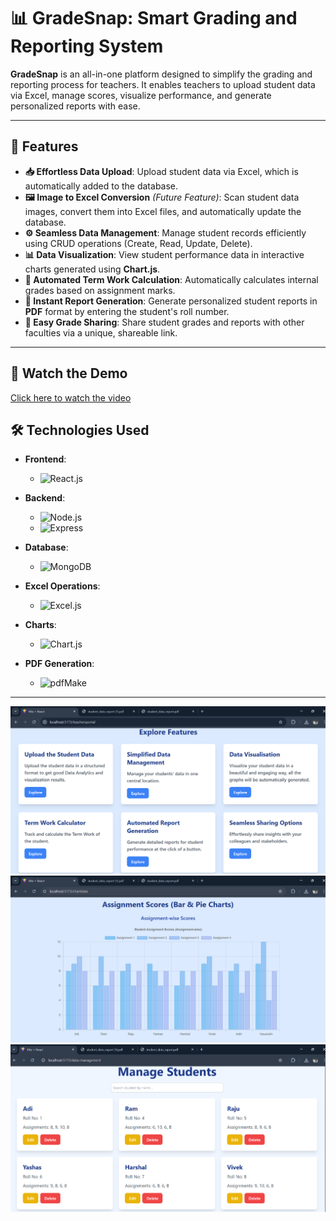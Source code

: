 # 📊 **GradeSnap**: Smart Grading and Reporting System

**GradeSnap** is an all-in-one platform designed to simplify the grading and reporting process for teachers. It enables teachers to upload student data via Excel, manage scores, visualize performance, and generate personalized reports with ease.

---

## 🚀 **Features**

- **📥 Effortless Data Upload**: Upload student data via Excel, which is automatically added to the database.
- **🖼️ Image to Excel Conversion** *(Future Feature)*: Scan student data images, convert them into Excel files, and automatically update the database.
- **⚙️ Seamless Data Management**: Manage student records efficiently using CRUD operations (Create, Read, Update, Delete).
- **📊 Data Visualization**: View student performance data in interactive charts generated using **Chart.js**.
- **📝 Automated Term Work Calculation**: Automatically calculates internal grades based on assignment marks.
- **📑 Instant Report Generation**: Generate personalized student reports in **PDF** format by entering the student's roll number.
- **🔗 Easy Grade Sharing**: Share student grades and reports with other faculties via a unique, shareable link.

---





## 🎥 Watch the Demo

[Click here to watch the video](https://drive.google.com/file/d/19v7ycy_U8AuIwCPXI1z9elSbzpv8r4oC/view?usp=sharing)



## 🛠 **Technologies Used**

- **Frontend**: 
  - ![React.js](https://img.shields.io/badge/React.js-%2320232a.svg?style=flat&logo=react&logoColor=%2361DAFB)
  
- **Backend**: 
  - ![Node.js](https://img.shields.io/badge/Node.js-%2343853D.svg?style=flat&logo=nodedotjs&logoColor=white) 
  - ![Express](https://img.shields.io/badge/Express-%23404d59.svg?style=flat&logo=express&logoColor=white)

- **Database**: 
  - ![MongoDB](https://img.shields.io/badge/MongoDB-%2347A248.svg?style=flat&logo=mongodb&logoColor=white)

- **Excel Operations**: 
  - ![Excel.js](https://img.shields.io/badge/Excel.js-%23430000.svg?style=flat&logo=excel&logoColor=white)

- **Charts**: 
  - ![Chart.js](https://img.shields.io/badge/Chart.js-%23FF6384.svg?style=flat&logo=chartjs&logoColor=white)

- **PDF Generation**: 
  - ![pdfMake](https://img.shields.io/badge/pdfMake-%2336F7E1.svg?style=flat&logo=pdf&logoColor=black)

---


![GradeSnap Screenshot](./SS1.png)
![GradeSnap Screenshot](./SS2.png)
![GradeSnap Screenshot](./SS3.png)

